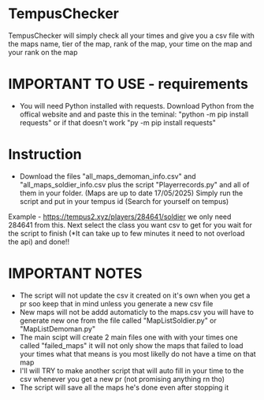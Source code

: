 # TempusChecker
TempusChecker will simply check all your times and give you a csv file with the maps name, tier of the map, rank of the map, your time on the map and your rank on the map


# IMPORTANT TO USE - requirements
- You will need Python installed with requests.
  Download Python from the offical website and  and paste this in the teminal:
  "python -m pip install requests" 
  or if that doesn't work 
  "py -m pip install requests"

# Instruction
- Download the files "all_maps_demoman_info.csv" and "all_maps_soldier_info.csv plus the script "Playerrecords.py" and all of them in your folder. (Maps are up to date 17/05/2025)
  Simply run the script and put in your tempus id (Search for yourself on tempus)

Example - https://tempus2.xyz/players/284641/soldier we only need 284641 from this.
Next select the class you want csv to get for you wait for the script to finish (*It can take up to few minutes it need to not overload the api) and done!!

# IMPORTANT NOTES
- The script will not update the csv it created on it's own when you get a pr soo keep that in mind unless you generate a new csv file
- New maps will not be addd automaticly to the maps.csv you will have to generate new one from the file called "MapListSoldier.py" or "MapListDemoman.py"
- The main scipt will create 2 main files one with with your times one called "failed_maps" it will not only show the maps that failed to load your times what that means is you most likelly do not have a time on that map
- I'll will TRY to make another script that will auto fill in your time to the csv whenever you get a new pr (not promising anything rn tho)
- The script will save all the maps he's done even after stopping it

